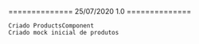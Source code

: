 ============== 25/07/2020 1.0 ==============

    Criado ProductsComponent
    Criado mock inicial de produtos